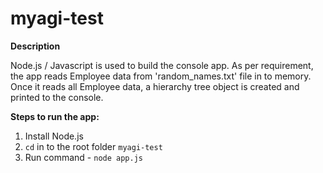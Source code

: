# myagi-test

**Description**

Node.js / Javascript is used to build the console app. 
As per requirement, the app reads Employee data from 'random_names.txt' file in to memory. 
Once it reads all Employee data, a hierarchy tree object is created and printed to the console.

**Steps to run the app:**

1. Install Node.js
2. ```cd``` in to the root folder ```myagi-test```
3. Run command - ```node app.js```
